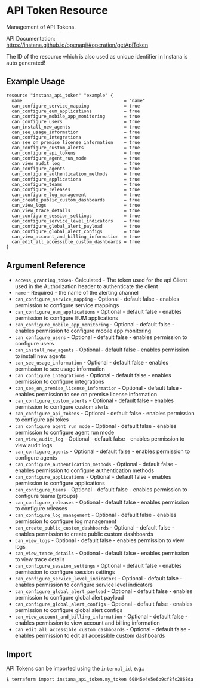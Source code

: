 # API Token Resource

Management of API Tokens.

API Documentation: <https://instana.github.io/openapi/#operation/getApiToken>

The ID of the resource which is also used as unique identifier in Instana is auto generated!

## Example Usage

```hcl
resource "instana_api_token" "example" {
  name                                      = "name"
  can_configure_service_mapping             = true
  can_configure_eum_applications            = true
  can_configure_mobile_app_monitoring       = true
  can_configure_users                       = true
  can_install_new_agents                    = true
  can_see_usage_information                 = true
  can_configure_integrations                = true
  can_see_on_premise_license_information    = true
  can_configure_custom_alerts               = true
  can_configure_api_tokens                  = true
  can_configure_agent_run_mode              = true
  can_view_audit_log                        = true
  can_configure_agents                      = true
  can_configure_authentication_methods      = true
  can_configure_applications                = true
  can_configure_teams                       = true
  can_configure_releases                    = true
  can_configure_log_management              = true
  can_create_public_custom_dashboards       = true
  can_view_logs                             = true
  can_view_trace_details                    = true
  can_configure_session_settings            = true
  can_configure_service_level_indicators    = true
  can_configure_global_alert_payload        = true
  can_configure_global_alert_configs        = true
  can_view_account_and_billing_information  = true
  can_edit_all_accessible_custom_dashboards = true
}
```

## Argument Reference

* `access_granting_token`-  Calculated - The token used for the api Client used in the Authorization header to authenticate the client
* `name` - Required - the name of the alerting channel
* `can_configure_service_mapping` - Optional - default false - enables permission to configure service mappings
* `can_configure_eum_applications` - Optional - default false - enables permission to configure EUM applications
* `can_configure_mobile_app_monitoring` - Optional - default false - enables permission to configure mobile app monitoring
* `can_configure_users` - Optional - default false - enables permission to configure users
* `can_install_new_agents` - Optional - default false - enables permission to install new agents
* `can_see_usage_information` - Optional - default false - enables permission to see usage information
* `can_configure_integrations` - Optional - default false - enables permission to configure integrations
* `can_see_on_premise_license_information` - Optional - default false - enables permission to see on premise license information
* `can_configure_custom_alerts` - Optional - default false - enables permission to configure custom alerts
* `can_configure_api_tokens` - Optional - default false - enables permission to configure api tokes
* `can_configure_agent_run_mode` - Optional - default false - enables permission to configure agent run mode
* `can_view_audit_log` - Optional - default false - enables permission to view audit logs
* `can_configure_agents` - Optional - default false - enables permission to configure agents
* `can_configure_authentication_methods` - Optional - default false - enables permission to configure authentication methods
* `can_configure_applications` - Optional - default false - enables permission to configure applications
* `can_configure_teams` - Optional - default false - enables permission to configure teams (groups)
* `can_configure_releases` - Optional - default false - enables permission to configure releases
* `can_configure_log_management` - Optional - default false - enables permission to configure log management
* `can_create_public_custom_dashboards` - Optional - default false - enables permission to create public custom dashboards 
* `can_view_logs` - Optional - default false - enables permission to view logs 
* `can_view_trace_details` - Optional - default false - enables permission to view trace details 
* `can_configure_session_settings` - Optional - default false - enables permission to configure session settings
* `can_configure_service_level_indicators` - Optional - default false - enables permission to configure service level indicators
* `can_configure_global_alert_payload` - Optional - default false - enables permission to configure global alert payload
* `can_configure_global_alert_configs` - Optional - default false - enables permission to configure global alert configs
* `can_view_account_and_billing_information` - Optional - default false - enables permission to view account and billing information
* `can_edit_all_accessible_custom_dashboards` - Optional - default false - enables permission to edit all accessible custom dashboards

## Import

API Tokens can be imported using the `internal_id`, e.g.:

```
$ terraform import instana_api_token.my_token 60845e4e5e6b9cf8fc2868da
```
